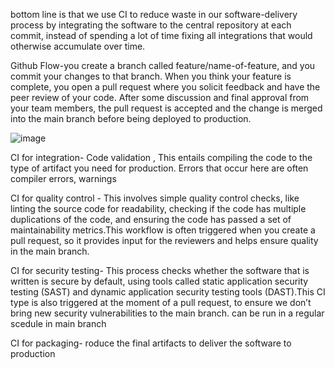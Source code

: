  bottom line is that we use CI to reduce waste in our software-delivery process by integrating the software to the central repository at each commit, instead of spending a lot of time fixing all integrations that would otherwise accumulate over time.

 Github Flow-you create a branch called feature/name-of-feature, and you commit your changes to that branch. When you think your feature is complete, you open a pull request where you solicit feedback and have the peer review of your code. After some discussion and final approval from your team members, the pull request is accepted and the change is merged into the main branch before being deployed to production. 

 ![image](https://github.com/user-attachments/assets/fc03ea8f-3130-4789-8408-d6fc4be23475)


 CI for integration- Code validation , This entails compiling the code to the type of artifact you need for production. Errors that occur here are often compiler errors, warnings

 CI for quality control - This involves simple quality control checks, like linting the source code for readability, checking if the code has multiple duplications of the code, and ensuring the code has passed a set of maintainability metrics.This workflow is often triggered when you create a pull request, so it provides input for the reviewers and helps ensure quality in the main branch.
 
 CI for security testing- This process checks whether the software that is written is secure by default, using tools called static application security testing (SAST) and dynamic application security testing tools (DAST).This CI type is also triggered at the moment of a pull request, to ensure we don’t bring new security vulnerabilities to the main branch. can be run in a regular scedule in main branch
 
 CI for packaging- roduce the final artifacts to deliver the software to production
